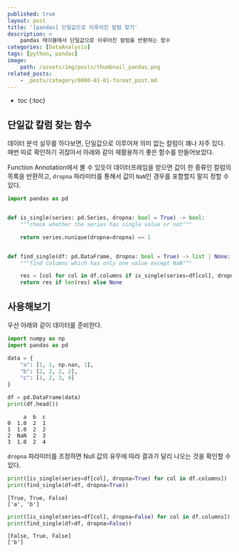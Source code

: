 ```yaml
---
published: true
layout: post
title: '[pandas] 단일값으로 이루어진 칼럼 찾기'
description: >
    pandas 테이블에서 단일값으로 이루어진 칼럼을 반환하는 함수
categories: [DataAnalysis]
tags: [python, pandas]
image:
    path: /assets/img/posts/thumbnail_pandas.png
related_posts:
    - _posts/category/0000-01-01-format_post.md
---
```

* toc
{:toc}

## 단일값 칼럼 찾는 함수

데이터 분석 실무를 하다보면, 단일값으로 이루어져 의미 없는 칼럼이 꽤나 자주 있다. 매번 따로 확인하기 귀찮아서 아래와 같이 재활용하기 좋은 함수를 만들어보았다.  

Function Annotation에서 볼 수 있듯이 데이터프레임을 받으면 값이 한 종류인 칼럼의 목록을 반환하고, `dropna` 파라미터를 통해서 값이 `NaN`인 경우를 포함할지 말지 정할 수 있다.  

```python
import pandas as pd


def is_single(series: pd.Series, dropna: bool = True) -> bool:
    """check whether the series has single value or not"""

    return series.nunique(dropna=dropna) == 1


def find_single(df: pd.DataFrame, dropna: bool = True) -> list | None:
    """find columns which has only one value except NaN"""

    res = [col for col in df.columns if is_single(series=df[col], dropna=dropna)]
    return res if len(res) else None
```

## 사용해보기

우선 아래와 같이 데이터를 준비한다.  

```python
import numpy as np
import pandas as pd

data = {
    "a": [1, 1, np.nan, 1],
    "b": [2, 2, 2, 2],
    "c": [1, 2, 3, 4]
}

df = pd.DataFrame(data)
print(df.head())
```
```
     a  b  c
0  1.0  2  1
1  1.0  2  2
2  NaN  2  3
3  1.0  2  4
```

`dropna` 파라미터를 조정하면 Null 값의 유무에 따라 결과가 달리 나오는 것을 확인할 수 있다.  

```python
print([is_single(series=df[col], dropna=True) for col in df.columns])
print(find_single(df=df, dropna=True))
```
```
[True, True, False]
['a', 'b']
```
```python
print([is_single(series=df[col], dropna=False) for col in df.columns])
print(find_single(df=df, dropna=False))
```
```
[False, True, False]
['b']
```